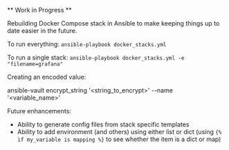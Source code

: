 ** Work in Progress **

Rebuilding Docker Compose stack in Ansible to make keeping things up to date easier in the future.

To run everything:
```ansible-playbook docker_stacks.yml```

To run a single stack:
```ansible-playbook docker_stacks.yml -e "filename=grafana"```

Creating an encoded value:

ansible-vault encrypt_string '<string_to_encrypt>' --name '<variable_name>'

Future enhancements:
* Ability to generate config files from stack specific templates
* Ability to add environment (and others) using either list or dict (using `{% if my_variable is mapping %}` to see whether the item is a dict or map)